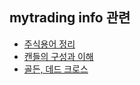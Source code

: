 ## mytrading info 관련

* [주식용어 정리](https://github.com/ckdqja135/Typescript-restful-starter/blob/master/mdfile/2020-07-15/%EC%A3%BC%EC%8B%9D%20%EC%9A%A9%EC%96%B4%20%EC%A0%95%EB%A6%AC.md)
* [캔들의 구성과 이해](https://github.com/ckdqja135/Typescript-restful-starter/blob/master/mdfile/2020-07-15/%EC%BA%94%EB%93%A4%EC%9D%98%20%EA%B5%AC%EC%84%B1%EA%B3%BC%20%EC%9D%B4%ED%95%B4.md)
* [골든, 데드 크로스](https://github.com/ckdqja135/Typescript-restful-starter/blob/master/mdfile/2020-07-15/%EA%B3%A8%EB%93%A0,%20%EB%8D%B0%EB%93%9C%20%ED%81%AC%EB%A1%9C%EC%8A%A4.md)
